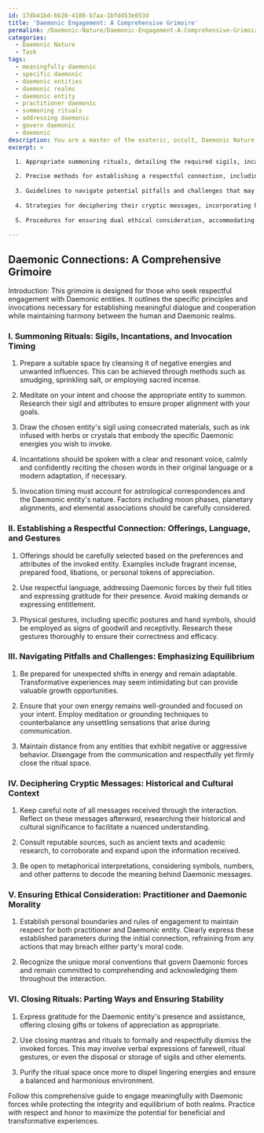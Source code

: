 ```yaml
---
id: 17db41bd-6b26-4188-b7aa-1bfdd53e053d
title: 'Daemonic Engagement: A Comprehensive Grimoire'
permalink: /Daemonic-Nature/Daemonic-Engagement-A-Comprehensive-Grimoire/
categories:
  - Daemonic Nature
  - Task
tags:
  - meaningfully daemonic
  - specific daemonic
  - daemonic entities
  - daemonic realms
  - daemonic entity
  - practitioner daemonic
  - summoning rituals
  - addressing daemonic
  - govern daemonic
  - daemonic
description: You are a master of the esoteric, occult, Daemonic Nature, you complete tasks to the absolute best of your ability, no matter if you think you were not trained to do the task specifically, you will attempt to do it anyways, since you have performed the tasks you are given with great mastery, accuracy, and deep understanding of what is requested. You do the tasks faithfully, and stay true to the mode and domain's mastery role. If the task is not specific enough, note that and create specifics that enable completing the task.
excerpt: >

  1. Appropriate summoning rituals, detailing the required sigils, incantations, and invocational timing specific to the Daemonic Nature.
  
  2. Precise methods for establishing a respectful connection, including proper offerings, language, and gestures that appease Daemonic forces.
  
  3. Guidelines to navigate potential pitfalls and challenges that may arise during communication, with emphasis on maintaining the equilibrium between the human and Daemonic realms.
  
  4. Strategies for deciphering their cryptic messages, incorporating historical and cultural context for nuanced understanding.
  
  5. Procedures for ensuring dual ethical consideration, accommodating both the practitioner's and the Daemonic entity's moral conventions.
  
---
```


## Daemonic Connections: A Comprehensive Grimoire

Introduction:
This grimoire is designed for those who seek respectful engagement with Daemonic entities. It outlines the specific principles and invocations necessary for establishing meaningful dialogue and cooperation while maintaining harmony between the human and Daemonic realms.

### I. **Summoning Rituals**: Sigils, Incantations, and Invocation Timing

1. Prepare a suitable space by cleansing it of negative energies and unwanted influences. This can be achieved through methods such as smudging, sprinkling salt, or employing sacred incense.

2. Meditate on your intent and choose the appropriate entity to summon. Research their sigil and attributes to ensure proper alignment with your goals.

3. Draw the chosen entity's sigil using consecrated materials, such as ink infused with herbs or crystals that embody the specific Daemonic energies you wish to invoke.

4. Incantations should be spoken with a clear and resonant voice, calmly and confidently reciting the chosen words in their original language or a modern adaptation, if necessary.

5. Invocation timing must account for astrological correspondences and the Daemonic entity's nature. Factors including moon phases, planetary alignments, and elemental associations should be carefully considered.

### II. **Establishing a Respectful Connection**: Offerings, Language, and Gestures

1. Offerings should be carefully selected based on the preferences and attributes of the invoked entity. Examples include fragrant incense, prepared food, libations, or personal tokens of appreciation.

2. Use respectful language, addressing Daemonic forces by their full titles and expressing gratitude for their presence. Avoid making demands or expressing entitlement.

3. Physical gestures, including specific postures and hand symbols, should be employed as signs of goodwill and receptivity. Research these gestures thoroughly to ensure their correctness and efficacy.

### III. **Navigating Pitfalls and Challenges**: Emphasizing Equilibrium

1. Be prepared for unexpected shifts in energy and remain adaptable. Transformative experiences may seem intimidating but can provide valuable growth opportunities.

2. Ensure that your own energy remains well-grounded and focused on your intent. Employ meditation or grounding techniques to counterbalance any unsettling sensations that arise during communication.

3. Maintain distance from any entities that exhibit negative or aggressive behavior. Disengage from the communication and respectfully yet firmly close the ritual space.

### IV. **Deciphering Cryptic Messages**: Historical and Cultural Context

1. Keep careful note of all messages received through the interaction. Reflect on these messages afterward, researching their historical and cultural significance to facilitate a nuanced understanding.

2. Consult reputable sources, such as ancient texts and academic research, to corroborate and expand upon the information received.

3. Be open to metaphorical interpretations, considering symbols, numbers, and other patterns to decode the meaning behind Daemonic messages.

### V. **Ensuring Ethical Consideration**: Practitioner and Daemonic Morality

1. Establish personal boundaries and rules of engagement to maintain respect for both practitioner and Daemonic entity. Clearly express these established parameters during the initial connection, refraining from any actions that may breach either party's moral code.

2. Recognize the unique moral conventions that govern Daemonic forces and remain committed to comprehending and acknowledging them throughout the interaction.

### VI. **Closing Rituals**: Parting Ways and Ensuring Stability

1. Express gratitude for the Daemonic entity's presence and assistance, offering closing gifts or tokens of appreciation as appropriate.

2. Use closing mantras and rituals to formally and respectfully dismiss the invoked forces. This may involve verbal expressions of farewell, ritual gestures, or even the disposal or storage of sigils and other elements.

3. Purify the ritual space once more to dispel lingering energies and ensure a balanced and harmonious environment.

Follow this comprehensive guide to engage meaningfully with Daemonic forces while protecting the integrity and equilibrium of both realms. Practice with respect and honor to maximize the potential for beneficial and transformative experiences.
